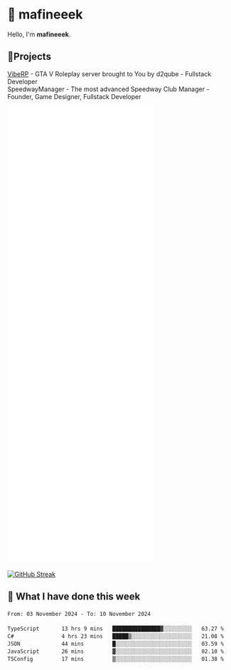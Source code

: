 # 👋 mafineeek
Hello, I'm **mafineeek**.

## 📝Projects

[VibeRP](https://v-rp.pl) - GTA V Roleplay server brought to You by d2qube - Fullstack Developer<br/>
SpeedwayManager - The most advanced Speedway Club Manager - Founder, Game Designer, Fullstack Developer


![](./github-metrics.svg)

[![GitHub Streak](https://streak-stats.demolab.com/?user=mafineeek)](https://git.io/streak-stats)

## 📰 What I have done this week
<!--START_SECTION:waka-->

```txt
From: 03 November 2024 - To: 10 November 2024

TypeScript       13 hrs 9 mins   ███████████████▓░░░░░░░░░   63.27 %
C#               4 hrs 23 mins   █████▒░░░░░░░░░░░░░░░░░░░   21.08 %
JSON             44 mins         █░░░░░░░░░░░░░░░░░░░░░░░░   03.59 %
JavaScript       26 mins         ▓░░░░░░░░░░░░░░░░░░░░░░░░   02.10 %
TSConfig         17 mins         ▒░░░░░░░░░░░░░░░░░░░░░░░░   01.38 %
```

<!--END_SECTION:waka-->
